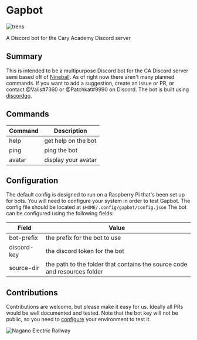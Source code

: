 # Gapbot

![trens](https://i.kym-cdn.com/photos/images/newsfeed/000/712/191/17f.gif)

A Discord bot for the Cary Academy Discord server

## Summary
This is intended to be a multipurpose Discord bot for the CA Discord server semi based off of [Nineball](https://github.com/morzack/nineball).
As of right now there aren't many planned commands.
If you want to add a suggestion, create an issue or PR, or contact @Valis#7360 or @Patchkat#9990 on Discord.
The bot is built using [discordgo](https://github.com/bwmarrin/discordgo).

## Commands

| Command | Description |
| --- | --- |
| help | get help on the bot |
| ping | ping the bot |
| avatar | display your avatar |

## Configuration
The default config is designed to run on a Raspberry Pi that's been set up for bots.
You will need to configure your system in order to test Gapbot.
The config file should be located at `$HOME/.config/gapbot/config.json`
The bot can be configured using the following fields:

| Field | Value |
| --- | --- |
| bot-prefix | the prefix for the bot to use |
| discord-key | the discord token for the bot |
| source-dir | the path to the folder that contains the source code and resources folder |

## Contributions
Contributions are welcome, but please make it easy for us.
Ideally all PRs would be well documented and tested.
Note that the bot key will not be public, so you need to [configure](#configuration) your environment to test it.


![Nagano Electric Railway](https://upload.wikimedia.org/wikipedia/commons/thumb/9/99/Nagaden_E1_at_Shinano-takehara.png/640px-Nagaden_E1_at_Shinano-takehara.png)
